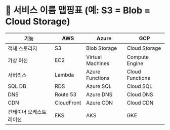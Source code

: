 # 🔁 서비스 이름 맵핑표 (예: S3 = Blob = Cloud Storage)

| 기능 | AWS | Azure | GCP |
|------|-----|-------|-----|
| 객체 스토리지 | S3 | Blob Storage | Cloud Storage |
| 가상 머신 | EC2 | Virtual Machines | Compute Engine |
| 서버리스 | Lambda | Azure Functions | Cloud Functions |
| SQL DB | RDS | Azure SQL | Cloud SQL |
| DNS | Route 53 | Azure DNS | Cloud DNS |
| CDN | CloudFront | Azure CDN | Cloud CDN |
| 컨테이너 오케스트레이션 | EKS | AKS | GKE |